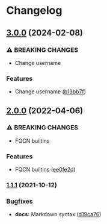 # Changelog

## [3.0.0](https://github.com/agl4/ansible-role-git-config/compare/v2.0.0...v3.0.0) (2024-02-08)


### ⚠ BREAKING CHANGES

* Change username

### Features

* Change username ([b13bb7f](https://github.com/agl4/ansible-role-git-config/commit/b13bb7f233fe6ba2bf3dfdff7ab656f01324c258))

## [2.0.0](https://github.com/agl4/ansible-role-git-config/compare/v1.1.1...v2.0.0) (2022-04-06)


### ⚠ BREAKING CHANGES

* FQCN builtins

### Features

* FQCN builtins ([ee0fe2d](https://github.com/agl4/ansible-role-git-config/commit/ee0fe2da06e60d54e2af76565b961649ec6b5bf0))

### [1.1.1](https://www.github.com/agl4/ansible-role-git-config/compare/v1.1.0...v1.1.1) (2021-10-12)


### Bugfixes

* **docs:** Markdown syntax ([d19ca76](https://www.github.com/agl4/ansible-role-git-config/commit/d19ca76e852f761fb2b70636c2d4e1b18b9ae723))
